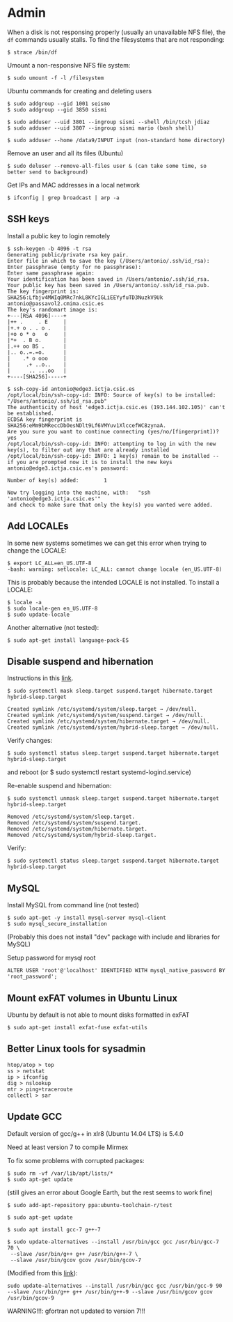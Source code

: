 # Admin

When a disk is not responsing properly (usually an unavailable NFS file),
the `df` commands usually stalls. To find the filesystems that are not 
responding:

    $ strace /bin/df

Umount a non-responsive NFS file system:

    $ sudo umount -f -l /filesystem


Ubuntu commands for creating and deleting users

    $ sudo addgroup --gid 1001 seismo
    $ sudo addgroup --gid 3850 sismi

    $ sudo adduser --uid 3801 --ingroup sismi --shell /bin/tcsh jdiaz
    $ sudo adduser --uid 3807 --ingroup sismi mario (bash shell)

    $ sudo adduser --home /data9/INPUT input (non-standard home directory)

Remove an user and all its files (Ubuntu)

    $ sudo deluser --remove-all-files user & (can take some time, so better send to background)


Get IPs and MAC addresses in a local network

    $ ifconfig | grep broadcast | arp -a  

## SSH keys

Install a public key to login remotely

```console
$ ssh-keygen -b 4096 -t rsa
Generating public/private rsa key pair.
Enter file in which to save the key (/Users/antonio/.ssh/id_rsa):
Enter passphrase (empty for no passphrase):
Enter same passphrase again:
Your identification has been saved in /Users/antonio/.ssh/id_rsa.
Your public key has been saved in /Users/antonio/.ssh/id_rsa.pub.
The key fingerprint is:
SHA256:Lfbjv4MWIq0MRc7nkL8KYcIGLiEEYyfuTD3NuzkV9Uk antonio@passavol2.cmima.csic.es
The key's randomart image is:
+---[RSA 4096]----+
|++ .     . E     |
|+.+ o . . o .    |
|+o o * o   o     |
|*+  . B o.       |
|.++ oo BS .      |
|.. o..=.=o.      |
|    .* o ooo     |
|     .+ ..o..    |
|      .. ...oo   |
+----[SHA256]-----+
```

```console
$ ssh-copy-id antonio@edge3.ictja.csic.es
/opt/local/bin/ssh-copy-id: INFO: Source of key(s) to be installed: "/Users/antonio/.ssh/id_rsa.pub"
The authenticity of host 'edge3.ictja.csic.es (193.144.102.105)' can't be established.
ECDSA key fingerprint is SHA256:eMm9bMReccDbOesNDlt9Lf6VMYuv1XlccefWC8zynaA.
Are you sure you want to continue connecting (yes/no/[fingerprint])? yes
/opt/local/bin/ssh-copy-id: INFO: attempting to log in with the new key(s), to filter out any that are already installed
/opt/local/bin/ssh-copy-id: INFO: 1 key(s) remain to be installed -- if you are prompted now it is to install the new keys
antonio@edge3.ictja.csic.es's password:

Number of key(s) added:        1

Now try logging into the machine, with:   "ssh 'antonio@edge3.ictja.csic.es'"
and check to make sure that only the key(s) you wanted were added.
```

## Add LOCALEs

In some new systems sometimes we can get this error when trying to change the LOCALE:

    $ export LC_ALL=en_US.UTF-8
    -bash: warning: setlocale: LC_ALL: cannot change locale (en_US.UTF-8)

This is probably because the intended LOCALE is not installed. To install a LOCALE:

    $ locale -a
    $ sudo locale-gen en_US.UTF-8
    $ sudo update-locale


Another alternative (not tested):

    $ sudo apt-get install language-pack-ES

## Disable suspend and hibernation

Instructions in this [link](https://www.tecmint.com/disable-suspend-and-hibernation-in-linux/).

```
$ sudo systemctl mask sleep.target suspend.target hibernate.target hybrid-sleep.target

Created symlink /etc/systemd/system/sleep.target → /dev/null.
Created symlink /etc/systemd/system/suspend.target → /dev/null.
Created symlink /etc/systemd/system/hibernate.target → /dev/null.
Created symlink /etc/systemd/system/hybrid-sleep.target → /dev/null.
```

Verify changes:

    $ sudo systemctl status sleep.target suspend.target hibernate.target hybrid-sleep.target

and reboot (or $ sudo systemctl restart systemd-logind.service)

Re-enable suspend and hibernation:

```
$ sudo systemctl unmask sleep.target suspend.target hibernate.target hybrid-sleep.target

Removed /etc/systemd/system/sleep.target.
Removed /etc/systemd/system/suspend.target.
Removed /etc/systemd/system/hibernate.target.
Removed /etc/systemd/system/hybrid-sleep.target.
```

Verify:

    $ sudo systemctl status sleep.target suspend.target hibernate.target hybrid-sleep.target

## MySQL

Install MySQL from command line (not tested)

    $ sudo apt-get -y install mysql-server mysql-client
    $ sudo mysql_secure_installation

(Probably this does not install "dev" package with include and libraries for MySQL)

Setup password for mysql root

    ALTER USER 'root'@'localhost' IDENTIFIED WITH mysql_native_password BY 'root_password';

## Mount exFAT volumes in Ubuntu Linux

Ubuntu by default is not able to mount disks formatted in exFAT

    $ sudo apt-get install exfat-fuse exfat-utils

## Better Linux tools for sysadmin

```
htop/atop > top
ss > netstat
ip > ifconfig
dig > nslookup
mtr > ping+traceroute
collectl > sar
```

## Update GCC

Default version of gcc/g++ in xlr8 (Ubuntu 14.04 LTS) is 5.4.0

Need at least version 7 to compile Mirmex

To fix some problems with corrupted packages:

    $ sudo rm -vf /var/lib/apt/lists/*
    $ sudo apt-get update

(still gives an error about Google Earth, but the rest seems to work fine)

```console
$ sudo add-apt-repository ppa:ubuntu-toolchain-r/test

$ sudo apt-get update

$ sudo apt install gcc-7 g++-7

$ sudo update-alternatives --install /usr/bin/gcc gcc /usr/bin/gcc-7 70 \
 --slave /usr/bin/g++ g++ /usr/bin/g++-7 \
 --slave /usr/bin/gcov gcov /usr/bin/gcov-7
```

(Modified from this [link](https://linuxize.com/post/how-to-install-gcc-compiler-on-ubuntu-18-04/)):

```console
sudo update-alternatives --install /usr/bin/gcc gcc /usr/bin/gcc-9 90 --slave /usr/bin/g++ g++ /usr/bin/g++-9 --slave /usr/bin/gcov gcov /usr/bin/gcov-9
```

WARNING!!!: gfortran not updated to version 7!!!
